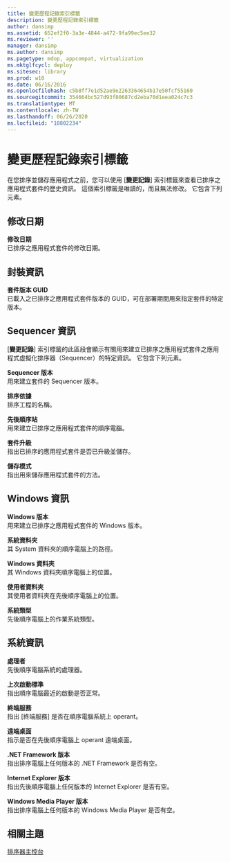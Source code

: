 ```yaml
---
title: 變更歷程記錄索引標籤
description: 變更歷程記錄索引標籤
author: dansimp
ms.assetid: 652ef2f0-3a3e-4844-a472-9fa99ec5ee32
ms.reviewer: ''
manager: dansimp
ms.author: dansimp
ms.pagetype: mdop, appcompat, virtualization
ms.mktglfcycl: deploy
ms.sitesec: library
ms.prod: w10
ms.date: 06/16/2016
ms.openlocfilehash: c5b8ff7e1d52ae9e2263364654b17e50fcf55160
ms.sourcegitcommit: 354664bc527d93f80687cd2eba70d1eea024c7c3
ms.translationtype: MT
ms.contentlocale: zh-TW
ms.lasthandoff: 06/26/2020
ms.locfileid: "10802234"
---
```

# 變更歷程記錄索引標籤


在您排序並儲存應用程式之前，您可以使用 [**變更記錄**] 索引標籤來查看已排序之應用程式套件的歷史資訊。 這個索引標籤是唯讀的，而且無法修改。 它包含下列元素。

## 修改日期


<a href="" id="modification-date"></a>**修改日期**  
已排序之應用程式套件的修改日期。

## 封裝資訊


<a href="" id="package-version-guid"></a>**套件版本 GUID**  
已載入之已排序之應用程式套件版本的 GUID，可在部署期間用來指定套件的特定版本。

## Sequencer 資訊


[**變更記錄**] 索引標籤的此區段會顯示有關用來建立已排序之應用程式套件之應用程式虛擬化排序器（Sequencer）的特定資訊。 它包含下列元素。

<a href="" id="sequencer-version"></a>**Sequencer 版本**  
用來建立套件的 Sequencer 版本。

<a href="" id="sequenced-by"></a>**排序依據**  
排序工程的名稱。

<a href="" id="sequencing-station"></a>**先後順序站**  
用來建立已排序之應用程式套件的順序電腦。

<a href="" id="package-upgrade"></a>**套件升級**  
指出已排序的應用程式套件是否已升級並儲存。

<a href="" id="save-mode"></a>**儲存模式**  
指出用來儲存應用程式套件的方法。

## Windows 資訊


<a href="" id="windows-version"></a>**Windows 版本**  
用來建立已排序之應用程式套件的 Windows 版本。

<a href="" id="system-folder"></a>**系統資料夾**  
其 System 資料夾的順序電腦上的路徑。

<a href="" id="windows-folder"></a>**Windows 資料夾**  
其 Windows 資料夾順序電腦上的位置。

<a href="" id="user-folder"></a>**使用者資料夾**  
其使用者資料夾在先後順序電腦上的位置。

<a href="" id="system-type"></a>**系統類型**  
先後順序電腦上的作業系統類型。

## 系統資訊


<a href="" id="processor"></a>**處理者**  
先後順序電腦系統的處理器。

<a href="" id="last-boot-normal"></a>**上次啟動標準**  
指出順序電腦最近的啟動是否正常。

<a href="" id="terminal-services"></a>**終端服務**  
指出 [終端服務] 是否在順序電腦系統上 operant。

<a href="" id="remote-desktop"></a>**遠端桌面**  
指示是否在先後順序電腦上 operant 遠端桌面。

<a href="" id="-net-framework-version"></a>**.NET Framework 版本**  
指出排序電腦上任何版本的 .NET Framework 是否有空。

<a href="" id="internet-explorer-version"></a>**Internet Explorer 版本**  
指出先後順序電腦上任何版本的 Internet Explorer 是否有空。

<a href="" id="windows-media-player-version"></a>**Windows Media Player 版本**  
指出排序電腦上任何版本的 Windows Media Player 是否有空。

## 相關主題


[排序器主控台](sequencer-console.md)

 

 





